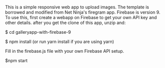 This is a simple responsive web app to upload images. The template is borrowed and modified from Net Ninja's firegram app. Firebase is version 9.
To use this, first create a webapp on Firebase to get your own API key and other details. after you get the clone of this app, unzip and:

$ cd galleryapp-with-firebase-9

$ npm install (or run yarn install if you are using yarn)

Fill in the firebase.js file with your own Firebase API setup.

$npm start
